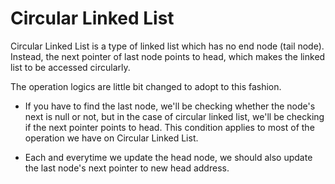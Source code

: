 # Circular Linked List

Circular Linked List is a type of linked list which has no end node (tail node). Instead, the next pointer of last node points to head, which makes the linked list to be accessed circularly.

The operation logics are little bit changed to adopt to this fashion.

- If you have to find the last node, we'll be checking whether the node's next is null or not, but in the case of circular linked list, we'll be checking if the next pointer points to head. This condition applies to most of the operation we have on Circular Linked List.

- Each and everytime we update the head node, we should also update the last node's next pointer to new head address.